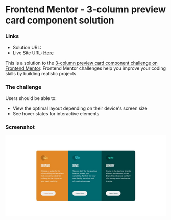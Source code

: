# Frontend Mentor - 3-column preview card component solution

### Links

- Solution URL:
- Live Site URL: [Here](https://gabyeager.github.io/Front-End-Mentor-Challenges/Newbie/3-column%20preview%20card%20component)

This is a solution to the [3-column preview card component challenge on Frontend Mentor](https://www.frontendmentor.io/challenges/3column-preview-card-component-pH92eAR2-). Frontend Mentor challenges help you improve your coding skills by building realistic projects.

### The challenge

Users should be able to:

- View the optimal layout depending on their device's screen size
- See hover states for interactive elements

### Screenshot

![](./design/screenshot.jpeg)


